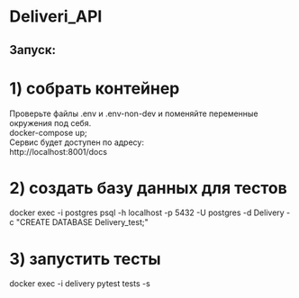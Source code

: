 # Deliveri_API
## Запуск:
# 1) собрать контейнер
Проверьте файлы .env и .env-non-dev и поменяйте переменные окружения под себя.  
docker-compose up;  
Сервис будет доступен по адресу:  
http://localhost:8001/docs

# 2) создать базу данных для тестов
docker exec -i postgres psql -h localhost -p 5432 -U postgres -d Delivery -c "CREATE DATABASE Delivery_test;"  

# 3) запустить тесты
docker exec -i delivery pytest tests -s  

